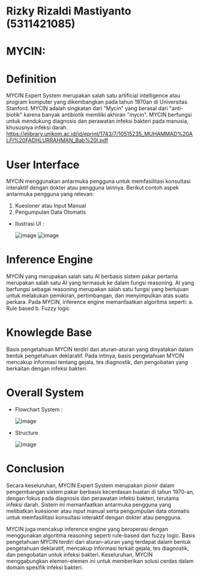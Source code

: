 # Rizky Rizaldi Mastiyanto (5311421085)
# MYCIN:
# Definition
MYCIN Expert System merupakan salah satu artificial intelligence atau program komputer yang dikembangkan pada tahun 1970an di Universitas Stanford. MYCIN adalah singkatan dari "Mycin" yang berasal dari "anti-biotik" karena banyak antibiotik memiliki akhiran "mycin". MYCIN berfungsi untuk mendukung diagnosis dan perawatan infeksi bakteri pada manusia, khususnya infeksi darah.
https://elibrary.unikom.ac.id/id/eprint/1743/7/10515235_MUHAMMAD%20ALFI%20FADHLURRAHMAN_Bab%20I.pdf
# User Interface
MYCIN menggunakan antarmuka pengguna untuk memfasilitasi konsultasi interaktif dengan dokter atau pengguna lainnya. Berikut contoh aspek antarmuka pengguna yang relevan:
 1. Kuesioner atau Input Manual
 2. Pengumpulan Data Otomatis
* Ilustrasi UI :
  
  ![image](https://github.com/hamdankf/Sistem-Ahli/assets/149086558/d572ffb1-7fe3-43cd-9125-7c3b3e052889)
  ![image](https://github.com/hamdankf/Sistem-Ahli/assets/149086558/6de76ea4-7205-46d2-ac67-263f784482df)
# Inference Engine
MYCIN yang merupakan salah satu AI berbasis sistem pakar pertama merupakan salah satu AI yang termasuk ke dalam fungsi reasoning. AI yang berfungsi sebagai reasoning merupakan salah satu fungsi yang bertujuan untuk melakukan pemikiran, pertimbangan, dan menyimpulkan atas suatu perkara.
Pada MYCIN, inference engine memanfaatkan algoritma seperti:
 a. Rule based 
 b. Fuzzy logic
# Knowlegde Base
Basis pengetahuan MYCIN terdiri dari aturan-aturan yang dinyatakan dalam bentuk pengetahuan deklaratif. Pada intinya, basis pengetahuan MYCIN mencakup informasi tentang gejala, tes diagnostik, dan pengobatan yang berkaitan dengan infeksi bakteri.
# Overall System
* Flowchart System :

  ![image](https://github.com/hamdankf/Sistem-Ahli/assets/149086558/d54ed4ea-2a25-4251-929b-aa0e306937e4)
* Structure

  ![image](https://github.com/hamdankf/Sistem-Ahli/assets/149086558/e362fa09-8afd-46f8-a3b5-fa21932f52e6)
# Conclusion
Secara keseluruhan, MYCIN Expert System merupakan pionir dalam pengembangan sistem pakar berbasis kecerdasan buatan di tahun 1970-an, dengan fokus pada diagnosis dan perawatan infeksi bakteri, terutama infeksi darah. Sistem ini memanfaatkan antarmuka pengguna yang melibatkan kuesioner atau input manual serta pengumpulan data otomatis untuk memfasilitasi konsultasi interaktif dengan dokter atau pengguna.

MYCIN juga mencakup inference engine yang beroperasi dengan menggunakan algoritma reasoning seperti rule-based dan fuzzy logic. Basis pengetahuan MYCIN terdiri dari aturan-aturan yang terdapat dalam bentuk pengetahuan deklaratif, mencakup informasi terkait gejala, tes diagnostik, dan pengobatan untuk infeksi bakteri. Keseluruhan, MYCIN menggabungkan elemen-elemen ini untuk memberikan solusi cerdas dalam domain spesifik infeksi bakteri.

